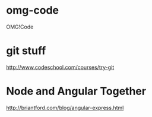 omg-code
========

OMG!Code


git stuff
========
http://www.codeschool.com/courses/try-git  

Node and Angular Together
========
http://briantford.com/blog/angular-express.html

